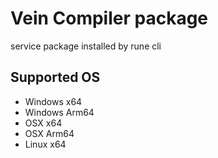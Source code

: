 # Vein Compiler package

service package installed by rune cli

## Supported OS

- Windows x64
- Windows Arm64
- OSX x64
- OSX Arm64
- Linux x64
